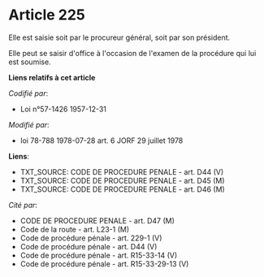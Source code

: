 # Article 225

Elle est saisie soit par le procureur général, soit par son président.

Elle peut se saisir d'office à l'occasion de l'examen de la procédure qui lui est soumise.

**Liens relatifs à cet article**

_Codifié par_:

  - Loi n°57-1426 1957-12-31

_Modifié par_:

  - loi 78-788 1978-07-28 art. 6 JORF 29 juillet 1978

**Liens**:

  - TXT_SOURCE: CODE DE PROCEDURE PENALE - art. D44 (V)
  - TXT_SOURCE: CODE DE PROCEDURE PENALE - art. D45 (M)
  - TXT_SOURCE: CODE DE PROCEDURE PENALE - art. D46 (M)

_Cité par_:

  - CODE DE PROCEDURE PENALE - art. D47 (M)
  - Code de la route - art. L23-1 (M)
  - Code de procédure pénale - art. 229-1 (V)
  - Code de procédure pénale - art. D44 (V)
  - Code de procédure pénale - art. R15-33-14 (V)
  - Code de procédure pénale - art. R15-33-29-13 (V)
